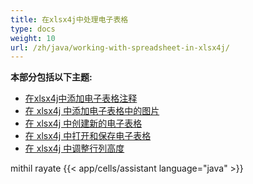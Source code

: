 ```yaml
---
title: 在xlsx4j中处理电子表格
type: docs
weight: 10
url: /zh/java/working-with-spreadsheet-in-xlsx4j/
---
```


 **本部分包括以下主题:**
- [在xlsx4j中添加电子表格注释](/cells/zh/java/add-comments-in-spreadsheet-in-xlsx4j/)
- [在 xlsx4j 中添加电子表格中的图片](/cells/zh/java/add-images-in-spreadsheet-in-xlsx4j/)
- [在 xlsx4j 中创建新的电子表格](/cells/zh/java/create-new-spreadsheet-in-xlsx4j/)
- [在 xlsx4j 中打开和保存电子表格](/cells/zh/java/open-and-save-spreadsheet-in-xlsx4j/)
- [在 xlsx4j 中调整行列高度](/cells/zh/java/row-column-height-adjustment-in-xlsx4j/)

mithil rayate
{{< app/cells/assistant language="java" >}}
